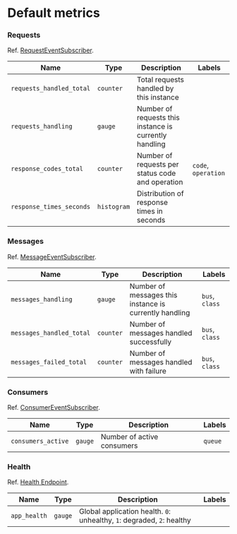 # Default metrics

### Requests
Ref. [RequestEventSubscriber](../../src/Metrics/EventSubscriber/RequestEventSubscriber.php).

| Name                     | Type        | Description                                            | Labels              |
|--------------------------|-------------|--------------------------------------------------------|---------------------|
| `requests_handled_total` | `counter`   | Total requests handled by this instance                |                     |
| `requests_handling`      | `gauge`     | Number of requests this instance is currently handling |                     |
| `response_codes_total`   | `counter`   | Number of requests per status code and operation       | `code`, `operation` |
| `response_times_seconds` | `histogram` | Distribution of response times in seconds              |                     |

### Messages
Ref. [MessageEventSubscriber](../../src/Metrics/EventSubscriber/MessageEventSubscriber.php).

| Name                     | Type      | Description                                            | Labels         |
|--------------------------|-----------|--------------------------------------------------------|----------------|
| `messages_handling`      | `gauge`   | Number of messages this instance is currently handling | `bus`, `class` |
| `messages_handled_total` | `counter` | Number of messages handled successfully                | `bus`, `class` |
| `messages_failed_total`  | `counter` | Number of messages handled with failure                | `bus`, `class` |

### Consumers
Ref. [ConsumerEventSubscriber](../../src/Metrics/EventSubscriber/ConsumerEventSubscriber.php).

| Name               | Type    | Description                | Labels  |
|--------------------|---------|----------------------------|---------|
| `consumers_active` | `gauge` | Number of active consumers | `queue` |

### Health
Ref. [Health Endpoint](../../src/Health/Controller/Endpoint.php). 

| Name         | Type    | Description                                                            | Labels |
|--------------|---------|------------------------------------------------------------------------|--------|
| `app_health` | `gauge` | Global application health. `0`: unhealthy, `1`: degraded, `2`: healthy |        |
